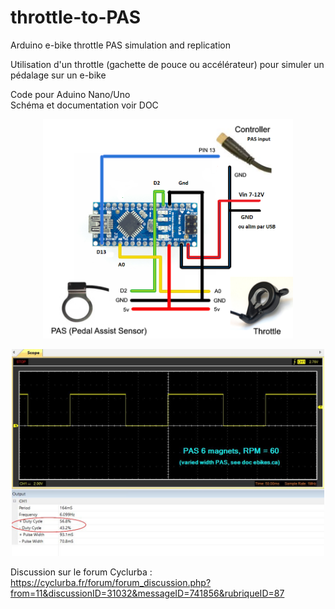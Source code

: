 # throttle-to-PAS
Arduino e-bike throttle PAS simulation and replication

Utilisation d'un throttle (gachette de pouce ou accélérateur) pour simuler un pédalage sur un e-bike

Code pour Aduino Nano/Uno<br>
Schéma et documentation voir DOC

<p align="center">
  <img src="./DOC/throttle-diagram.png" width="400" title="Arduino pinout">
</p>

<p align="center">
  <img src="./DOC/oscillo_60rpm.jpg" width="500" title="Oscillo">
</p>

Discussion sur le forum Cyclurba : <br>
https://cyclurba.fr/forum/forum_discussion.php?from=11&discussionID=31032&messageID=741856&rubriqueID=87
